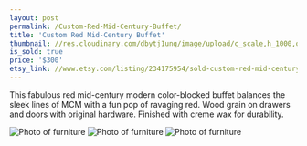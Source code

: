 ```yaml
---
layout: post
permalink: /Custom-Red-Mid-Century-Buffet/
title: 'Custom Red Mid-Century Buffet'
thumbnail: //res.cloudinary.com/dbytj1unq/image/upload/c_scale,h_1000,q_80,w_1000/v1432171497/Oakdale-Boutique/Posts/Custom-Red-Mid-Century-Buffet/thumb.jpg
is_sold: true
price: '$300'
etsy_link: //www.etsy.com/listing/234175954/sold-custom-red-mid-century-buffet
---
```


This fabulous red mid-century modern color-blocked buffet balances the sleek lines of MCM with a fun pop of ravaging red. Wood grain on drawers and doors with original hardware. Finished with creme wax for durability. 

![Photo of furniture][image1]
![Photo of furniture][image2]
![Photo of furniture][image3]

<!-- Images -->
[image1]: //res.cloudinary.com/dbytj1unq/image/upload/c_limit,q_80,w_2000/v1432171496/Oakdale-Boutique/Posts/Custom-Red-Mid-Century-Buffet/IMG_8542.jpg

[image2]: //res.cloudinary.com/dbytj1unq/image/upload/c_limit,q_80,w_2000/v1432171499/Oakdale-Boutique/Posts/Custom-Red-Mid-Century-Buffet/IMG_8561.jpg

[image3]: //res.cloudinary.com/dbytj1unq/image/upload/c_limit,q_80,w_2000/v1432171498/Oakdale-Boutique/Posts/Custom-Red-Mid-Century-Buffet/IMG_8546.jpg
